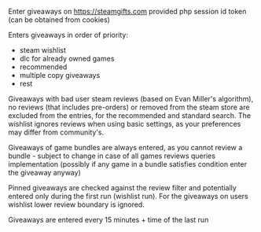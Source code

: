 Enter giveaways on https://steamgifts.com provided php session id token (can be obtained from cookies)

Enters giveaways in order of priority:
+ steam wishlist
+ dlc for already owned games
+ recommended
+ multiple copy giveaways
+ rest

Giveaways with bad user steam reviews (based on Evan Miller's algorithm), no reviews (that includes pre-orders) or removed from the steam store are excluded from the entries, for the recommended and standard search. The wishlist ignores reviews when using basic settings, as your preferences may differ from community's.

Giveaways of game bundles are always entered, as you cannot review a bundle - subject to change in case of all games reviews queries implementation (possibly if any game in a bundle satisfies condition enter the giveaway anyway)

Pinned giveaways are checked against the review filter and potentially entered only during the first run (wishlist run). For the giveaways on users wishlist lower review boundary is ignored.

Giveaways are entered every 15 minutes + time of the last run
